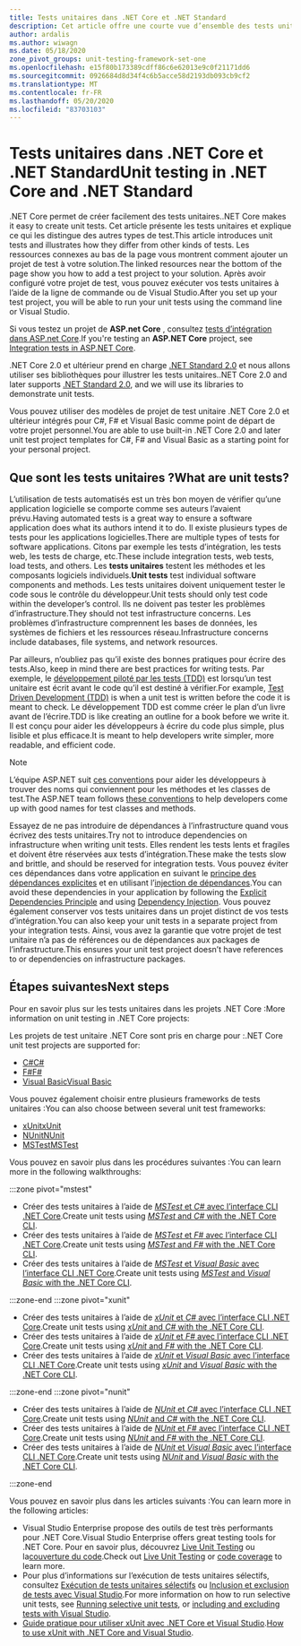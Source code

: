 ```yaml
---
title: Tests unitaires dans .NET Core et .NET Standard
description: Cet article offre une courte vue d’ensemble des tests unitaires pour les projets .NET Core et .NET Standard.
author: ardalis
ms.author: wiwagn
ms.date: 05/18/2020
zone_pivot_groups: unit-testing-framework-set-one
ms.openlocfilehash: e15f80b173389cdff86c6e62013e9c0f21171dd6
ms.sourcegitcommit: 0926684d8d34f4c6b5acce58d2193db093cb9cf2
ms.translationtype: MT
ms.contentlocale: fr-FR
ms.lasthandoff: 05/20/2020
ms.locfileid: "83703103"
---
```

# <a name="unit-testing-in-net-core-and-net-standard"></a><span data-ttu-id="3915d-103">Tests unitaires dans .NET Core et .NET Standard</span><span class="sxs-lookup"><span data-stu-id="3915d-103">Unit testing in .NET Core and .NET Standard</span></span>

<span data-ttu-id="3915d-104">.NET Core permet de créer facilement des tests unitaires.</span><span class="sxs-lookup"><span data-stu-id="3915d-104">.NET Core makes it easy to create unit tests.</span></span> <span data-ttu-id="3915d-105">Cet article présente les tests unitaires et explique ce qui les distingue des autres types de test.</span><span class="sxs-lookup"><span data-stu-id="3915d-105">This article introduces unit tests and illustrates how they differ from other kinds of tests.</span></span> <span data-ttu-id="3915d-106">Les ressources connexes au bas de la page vous montrent comment ajouter un projet de test à votre solution.</span><span class="sxs-lookup"><span data-stu-id="3915d-106">The linked resources near the bottom of the page show you how to add a test project to your solution.</span></span> <span data-ttu-id="3915d-107">Après avoir configuré votre projet de test, vous pouvez exécuter vos tests unitaires à l’aide de la ligne de commande ou de Visual Studio.</span><span class="sxs-lookup"><span data-stu-id="3915d-107">After you set up your test project, you will be able to run your unit tests using the command line or Visual Studio.</span></span>

<span data-ttu-id="3915d-108">Si vous testez un projet de **ASP.net Core** , consultez [tests d’intégration dans ASP.net Core](/aspnet/core/test/integration-tests#test-app-prerequisites).</span><span class="sxs-lookup"><span data-stu-id="3915d-108">If you're testing an **ASP.NET Core** project, see [Integration tests in ASP.NET Core](/aspnet/core/test/integration-tests#test-app-prerequisites).</span></span>

<span data-ttu-id="3915d-109">.NET Core 2.0 et ultérieur prend en charge [.NET Standard 2.0](../../standard/net-standard.md) et nous allons utiliser ses bibliothèques pour illustrer les tests unitaires.</span><span class="sxs-lookup"><span data-stu-id="3915d-109">.NET Core 2.0 and later supports [.NET Standard 2.0](../../standard/net-standard.md), and we will use its libraries to demonstrate unit tests.</span></span>

<span data-ttu-id="3915d-110">Vous pouvez utiliser des modèles de projet de test unitaire .NET Core 2.0 et ultérieur intégrés pour C#, F# et Visual Basic comme point de départ de votre projet personnel.</span><span class="sxs-lookup"><span data-stu-id="3915d-110">You are able to use built-in .NET Core 2.0 and later unit test project templates for C#, F# and Visual Basic as a starting point for your personal project.</span></span>

## <a name="what-are-unit-tests"></a><span data-ttu-id="3915d-111">Que sont les tests unitaires ?</span><span class="sxs-lookup"><span data-stu-id="3915d-111">What are unit tests?</span></span>

<span data-ttu-id="3915d-112">L’utilisation de tests automatisés est un très bon moyen de vérifier qu’une application logicielle se comporte comme ses auteurs l’avaient prévu.</span><span class="sxs-lookup"><span data-stu-id="3915d-112">Having automated tests is a great way to ensure a software application does what its authors intend it to do.</span></span> <span data-ttu-id="3915d-113">Il existe plusieurs types de tests pour les applications logicielles.</span><span class="sxs-lookup"><span data-stu-id="3915d-113">There are multiple types of tests for software applications.</span></span> <span data-ttu-id="3915d-114">Citons par exemple les tests d’intégration, les tests web, les tests de charge, etc.</span><span class="sxs-lookup"><span data-stu-id="3915d-114">These include integration tests, web tests, load tests, and others.</span></span> <span data-ttu-id="3915d-115">Les **tests unitaires** testent les méthodes et les composants logiciels individuels.</span><span class="sxs-lookup"><span data-stu-id="3915d-115">**Unit tests** test individual software components and methods.</span></span> <span data-ttu-id="3915d-116">Les tests unitaires doivent uniquement tester le code sous le contrôle du développeur.</span><span class="sxs-lookup"><span data-stu-id="3915d-116">Unit tests should only test code within the developer’s control.</span></span> <span data-ttu-id="3915d-117">Ils ne doivent pas tester les problèmes d’infrastructure.</span><span class="sxs-lookup"><span data-stu-id="3915d-117">They should not test infrastructure concerns.</span></span> <span data-ttu-id="3915d-118">Les problèmes d’infrastructure comprennent les bases de données, les systèmes de fichiers et les ressources réseau.</span><span class="sxs-lookup"><span data-stu-id="3915d-118">Infrastructure concerns include databases, file systems, and network resources.</span></span>

<span data-ttu-id="3915d-119">Par ailleurs, n’oubliez pas qu’il existe des bonnes pratiques pour écrire des tests.</span><span class="sxs-lookup"><span data-stu-id="3915d-119">Also, keep in mind there are best practices for writing tests.</span></span> <span data-ttu-id="3915d-120">Par exemple, le [développement piloté par les tests (TDD)](https://deviq.com/test-driven-development/) est lorsqu’un test unitaire est écrit avant le code qu’il est destiné à vérifier.</span><span class="sxs-lookup"><span data-stu-id="3915d-120">For example, [Test Driven Development (TDD)](https://deviq.com/test-driven-development/) is when a unit test is written before the code it is meant to check.</span></span> <span data-ttu-id="3915d-121">Le développement TDD est comme créer le plan d’un livre avant de l’écrire.</span><span class="sxs-lookup"><span data-stu-id="3915d-121">TDD is like creating an outline for a book before we write it.</span></span> <span data-ttu-id="3915d-122">Il est conçu pour aider les développeurs à écrire du code plus simple, plus lisible et plus efficace.</span><span class="sxs-lookup"><span data-stu-id="3915d-122">It is meant to help developers write simpler, more readable, and efficient code.</span></span>

> [!NOTE]
> <span data-ttu-id="3915d-123">L’équipe ASP.NET suit [ces conventions](https://github.com/dotnet/aspnetcore/wiki/Engineering-guidelines#unit-tests-and-functional-tests) pour aider les développeurs à trouver des noms qui conviennent pour les méthodes et les classes de test.</span><span class="sxs-lookup"><span data-stu-id="3915d-123">The ASP.NET team follows [these conventions](https://github.com/dotnet/aspnetcore/wiki/Engineering-guidelines#unit-tests-and-functional-tests) to help developers come up with good names for test classes and methods.</span></span>

<span data-ttu-id="3915d-124">Essayez de ne pas introduire de dépendances à l’infrastructure quand vous écrivez des tests unitaires.</span><span class="sxs-lookup"><span data-stu-id="3915d-124">Try not to introduce dependencies on infrastructure when writing unit tests.</span></span> <span data-ttu-id="3915d-125">Elles rendent les tests lents et fragiles et doivent être réservées aux tests d’intégration.</span><span class="sxs-lookup"><span data-stu-id="3915d-125">These make the tests slow and brittle, and should be reserved for integration tests.</span></span> <span data-ttu-id="3915d-126">Vous pouvez éviter ces dépendances dans votre application en suivant le [principe des dépendances explicites](https://deviq.com/explicit-dependencies-principle/) et en utilisant l’[injection de dépendances](/aspnet/core/fundamentals/dependency-injection).</span><span class="sxs-lookup"><span data-stu-id="3915d-126">You can avoid these dependencies in your application by following the [Explicit Dependencies Principle](https://deviq.com/explicit-dependencies-principle/) and using [Dependency Injection](/aspnet/core/fundamentals/dependency-injection).</span></span> <span data-ttu-id="3915d-127">Vous pouvez également conserver vos tests unitaires dans un projet distinct de vos tests d’intégration.</span><span class="sxs-lookup"><span data-stu-id="3915d-127">You can also keep your unit tests in a separate project from your integration tests.</span></span> <span data-ttu-id="3915d-128">Ainsi, vous avez la garantie que votre projet de test unitaire n’a pas de références ou de dépendances aux packages de l’infrastructure.</span><span class="sxs-lookup"><span data-stu-id="3915d-128">This ensures your unit test project doesn’t have references to or dependencies on infrastructure packages.</span></span>

## <a name="next-steps"></a><span data-ttu-id="3915d-129">Étapes suivantes</span><span class="sxs-lookup"><span data-stu-id="3915d-129">Next steps</span></span>

<span data-ttu-id="3915d-130">Pour en savoir plus sur les tests unitaires dans les projets .NET Core :</span><span class="sxs-lookup"><span data-stu-id="3915d-130">More information on unit testing in .NET Core projects:</span></span>

<span data-ttu-id="3915d-131">Les projets de test unitaire .NET Core sont pris en charge pour :</span><span class="sxs-lookup"><span data-stu-id="3915d-131">.NET Core unit test projects are supported for:</span></span>

- [<span data-ttu-id="3915d-132">C#</span><span class="sxs-lookup"><span data-stu-id="3915d-132">C#</span></span>](../../csharp/index.yml)
- [<span data-ttu-id="3915d-133">F#</span><span class="sxs-lookup"><span data-stu-id="3915d-133">F#</span></span>](../../fsharp/index.yml)
- [<span data-ttu-id="3915d-134">Visual Basic</span><span class="sxs-lookup"><span data-stu-id="3915d-134">Visual Basic</span></span>](../../visual-basic/index.yml)

<span data-ttu-id="3915d-135">Vous pouvez également choisir entre plusieurs frameworks de tests unitaires :</span><span class="sxs-lookup"><span data-stu-id="3915d-135">You can also choose between several unit test frameworks:</span></span>

- [<span data-ttu-id="3915d-136">xUnit</span><span class="sxs-lookup"><span data-stu-id="3915d-136">xUnit</span></span>](https://xunit.net/)
- [<span data-ttu-id="3915d-137">NUnit</span><span class="sxs-lookup"><span data-stu-id="3915d-137">NUnit</span></span>](https://nunit.org)
- [<span data-ttu-id="3915d-138">MSTest</span><span class="sxs-lookup"><span data-stu-id="3915d-138">MSTest</span></span>](https://github.com/Microsoft/testfx-docs)

<span data-ttu-id="3915d-139">Vous pouvez en savoir plus dans les procédures suivantes :</span><span class="sxs-lookup"><span data-stu-id="3915d-139">You can learn more in the following walkthroughs:</span></span>

:::zone pivot="mstest"

- <span data-ttu-id="3915d-140">Créer des tests unitaires à l’aide de [*MSTest* et *C#* avec l’interface CLI .NET Core](unit-testing-with-mstest.md).</span><span class="sxs-lookup"><span data-stu-id="3915d-140">Create unit tests using [*MSTest* and *C#* with the .NET Core CLI](unit-testing-with-mstest.md).</span></span>
- <span data-ttu-id="3915d-141">Créer des tests unitaires à l’aide de [*MSTest* et *F#* avec l’interface CLI .NET Core](unit-testing-fsharp-with-mstest.md).</span><span class="sxs-lookup"><span data-stu-id="3915d-141">Create unit tests using [*MSTest* and *F#* with the .NET Core CLI](unit-testing-fsharp-with-mstest.md).</span></span>
- <span data-ttu-id="3915d-142">Créer des tests unitaires à l’aide de [*MSTest* et *Visual Basic* avec l’interface CLI .NET Core](unit-testing-visual-basic-with-mstest.md).</span><span class="sxs-lookup"><span data-stu-id="3915d-142">Create unit tests using [*MSTest* and *Visual Basic* with the .NET Core CLI](unit-testing-visual-basic-with-mstest.md).</span></span>

:::zone-end
:::zone pivot="xunit"

- <span data-ttu-id="3915d-143">Créer des tests unitaires à l’aide de [*xUnit* et *C#* avec l’interface CLI .NET Core](unit-testing-with-dotnet-test.md).</span><span class="sxs-lookup"><span data-stu-id="3915d-143">Create unit tests using [*xUnit* and *C#* with the .NET Core CLI](unit-testing-with-dotnet-test.md).</span></span>
- <span data-ttu-id="3915d-144">Créer des tests unitaires à l’aide de [*xUnit* et *F#* avec l’interface CLI .NET Core](unit-testing-fsharp-with-dotnet-test.md).</span><span class="sxs-lookup"><span data-stu-id="3915d-144">Create unit tests using [*xUnit* and *F#* with the .NET Core CLI](unit-testing-fsharp-with-dotnet-test.md).</span></span>
- <span data-ttu-id="3915d-145">Créer des tests unitaires à l’aide de [*xUnit* et *Visual Basic* avec l’interface CLI .NET Core](unit-testing-visual-basic-with-dotnet-test.md).</span><span class="sxs-lookup"><span data-stu-id="3915d-145">Create unit tests using [*xUnit* and *Visual Basic* with the .NET Core CLI](unit-testing-visual-basic-with-dotnet-test.md).</span></span>

:::zone-end
:::zone pivot="nunit"

- <span data-ttu-id="3915d-146">Créer des tests unitaires à l’aide de [*NUnit* et *C#* avec l’interface CLI .NET Core](unit-testing-with-nunit.md).</span><span class="sxs-lookup"><span data-stu-id="3915d-146">Create unit tests using [*NUnit* and *C#* with the .NET Core CLI](unit-testing-with-nunit.md).</span></span>
- <span data-ttu-id="3915d-147">Créer des tests unitaires à l’aide de [*NUnit* et *F#* avec l’interface CLI .NET Core](unit-testing-fsharp-with-nunit.md).</span><span class="sxs-lookup"><span data-stu-id="3915d-147">Create unit tests using [*NUnit* and *F#* with the .NET Core CLI](unit-testing-fsharp-with-nunit.md).</span></span>
- <span data-ttu-id="3915d-148">Créer des tests unitaires à l’aide de [*NUnit* et *Visual Basic* avec l’interface CLI .NET Core](unit-testing-visual-basic-with-nunit.md).</span><span class="sxs-lookup"><span data-stu-id="3915d-148">Create unit tests using [*NUnit* and *Visual Basic* with the .NET Core CLI](unit-testing-visual-basic-with-nunit.md).</span></span>

:::zone-end

<span data-ttu-id="3915d-149">Vous pouvez en savoir plus dans les articles suivants :</span><span class="sxs-lookup"><span data-stu-id="3915d-149">You can learn more in the following articles:</span></span>

- <span data-ttu-id="3915d-150">Visual Studio Enterprise propose des outils de test très performants pour .NET Core.</span><span class="sxs-lookup"><span data-stu-id="3915d-150">Visual Studio Enterprise offers great testing tools for .NET Core.</span></span> <span data-ttu-id="3915d-151">Pour en savoir plus, découvrez [Live Unit Testing](/visualstudio/test/live-unit-testing) ou la[couverture du code](https://github.com/Microsoft/vstest-docs/blob/master/docs/analyze.md#working-with-code-coverage).</span><span class="sxs-lookup"><span data-stu-id="3915d-151">Check out [Live Unit Testing](/visualstudio/test/live-unit-testing) or [code coverage](https://github.com/Microsoft/vstest-docs/blob/master/docs/analyze.md#working-with-code-coverage) to learn more.</span></span>
- <span data-ttu-id="3915d-152">Pour plus d’informations sur l’exécution de tests unitaires sélectifs, consultez [Exécution de tests unitaires sélectifs](selective-unit-tests.md) ou [Inclusion et exclusion de tests avec Visual Studio](/visualstudio/test/live-unit-testing#include-and-exclude-test-projects-and-test-methods).</span><span class="sxs-lookup"><span data-stu-id="3915d-152">For more information on how to run selective unit tests, see [Running selective unit tests](selective-unit-tests.md), or [including and excluding tests with Visual Studio](/visualstudio/test/live-unit-testing#include-and-exclude-test-projects-and-test-methods).</span></span>
- <span data-ttu-id="3915d-153">[Guide pratique pour utiliser xUnit avec .NET Core et Visual Studio](https://xunit.github.io/docs/getting-started-dotnet-core.html).</span><span class="sxs-lookup"><span data-stu-id="3915d-153">[How to use xUnit with .NET Core and Visual Studio](https://xunit.github.io/docs/getting-started-dotnet-core.html).</span></span>
